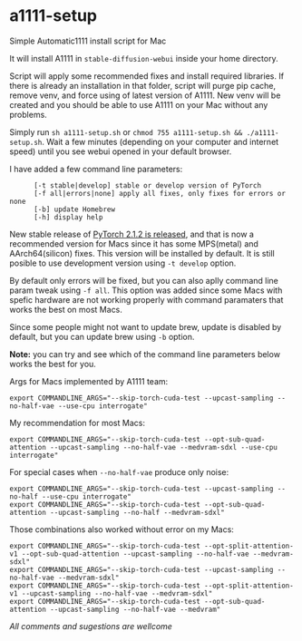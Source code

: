 # a1111-setup
Simple Automatic1111 install script for Mac

It will install A1111 in `stable-diffusion-webui` inside your home directory.

Script will apply some recommended fixes and install required libraries. If there is already an installation in that folder, script will purge pip cache, remove venv, and force using of latest version of A1111. New venv will be created and you should be able to use A1111 on your Mac without any problems.

Simply run `sh a1111-setup.sh` or `chmod 755 a1111-setup.sh && ./a1111-setup.sh`. Wait a few minutes (depending on your computer and internet speed) until you see webui opened in your default browser.

I have added a few command line parameters:

```
      [-t stable|develop] stable or develop version of PyTorch
      [-f all|errors|none] apply all fixes, only fixes for errors or none
      [-b] update Homebrew
      [-h] display help
```

New stable release of [PyTorch 2.1.2 is released](https://github.com/pytorch/pytorch/releases/tag/v2.1.2), and that is now a recommended version for Macs since it has some MPS(metal) and AArch64(silicon) fixes. This version will be installed by default. It is still posible to use development version using `-t develop` option.

By default only errors will be fixed, but you can also aplly command line param tweak using `-f all`. This option was added since some Macs with spefic hardware are not working properly with command paramaters that works the best on most Macs.

Since some people might not want to update brew, update is disabled by default, but you can update brew using `-b` option.

**Note:** you can try and see which of the command line parameters below works the best for you.

Args for Macs implemented by A1111 team:
```
export COMMANDLINE_ARGS="--skip-torch-cuda-test --upcast-sampling --no-half-vae --use-cpu interrogate"
```

My recommendation for most Macs:
```
export COMMANDLINE_ARGS="--skip-torch-cuda-test --opt-sub-quad-attention --upcast-sampling --no-half-vae --medvram-sdxl --use-cpu interrogate"
```

For special cases when `--no-half-vae` produce only noise:
```
export COMMANDLINE_ARGS="--skip-torch-cuda-test --upcast-sampling --no-half --use-cpu interrogate"
export COMMANDLINE_ARGS="--skip-torch-cuda-test --opt-sub-quad-attention --upcast-sampling --no-half --medvram-sdxl"
```

Those combinations also worked without error on my Macs:
```
export COMMANDLINE_ARGS="--skip-torch-cuda-test --opt-split-attention-v1 --opt-sub-quad-attention --upcast-sampling --no-half-vae --medvram-sdxl"
export COMMANDLINE_ARGS="--skip-torch-cuda-test --upcast-sampling --no-half-vae --medvram-sdxl"
export COMMANDLINE_ARGS="--skip-torch-cuda-test --opt-split-attention-v1 --upcast-sampling --no-half-vae --medvram-sdxl"
export COMMANDLINE_ARGS="--skip-torch-cuda-test --opt-sub-quad-attention --upcast-sampling --no-half-vae --medvram"
```

*All comments and sugestions are wellcome*
